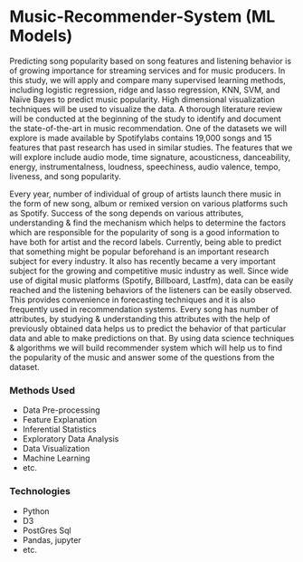 # Music-Recommender-System (ML Models)

Predicting song popularity based on song features and listening behavior
is of growing importance for streaming services and for music
producers. In this study, we will apply and compare many supervised
learning methods, including logistic regression, ridge and lasso
regression, KNN, SVM, and Naïve Bayes to predict music popularity.
High dimensional visualization techniques will be used to visualize the
data. A thorough literature review will be conducted at the beginning of
the study to identify and document the state-of-the-art in music
recommendation. One of the datasets we will explore is made available
by Spotifylabs contains 19,000 songs and 15 features that past research
has used in similar studies. The features that we will explore include
audio mode, time signature, acousticness, danceability, energy,
instrumentalness, loudness, speechiness, audio valence, tempo, liveness,
and song popularity.

Every year, number of individual of group of artists launch there music in the form of new song, album or remixed version on various platforms such as Spotify. Success of the song depends on various attributes, understanding & find the mechanism which helps to determine the factors which are responsible for the popularity of song is a good information to have both for artist and the record labels.
Currently, being able to predict that something might be popular beforehand is an important research subject for every industry. It also has recently became a very important subject for the growing and competitive music industry as well. Since wide use of digital music platforms (Spotify, Billboard, Lastfm), data can be easily reached and the listening behaviors of the listeners can be easily observed. This provides convenience in forecasting techniques and it is also frequently used in recommendation systems.
Every song has number of attributes, by studying & understanding this attributes with the help of previously obtained data helps us to predict the behavior of that particular data and able to make predictions on that.
By using data science techniques & algorithms we will build recommender system which will help us to find the popularity of the music and answer some of the questions from the dataset.

### Methods Used
* Data Pre-processing 
* Feature Explanation
* Inferential Statistics
* Exploratory Data Analysis
* Data Visualization
* Machine Learning
* etc.

### Technologies
* Python
* D3
* PostGres Sql
* Pandas, jupyter
* etc. 
